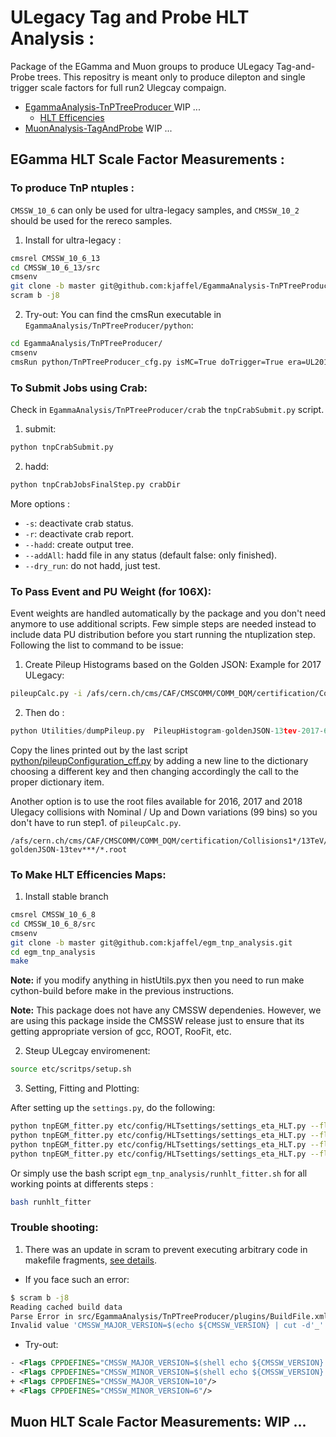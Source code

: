 # ULegacy Tag and Probe HLT Analysis : 

Package of the EGamma and Muon groups to produce ULegacy Tag-and-Probe trees.
This repositry is meant only to produce dilepton and single trigger scale factors for full run2 Ulegcay compaign.
- [EgammaAnalysis-TnPTreeProducer ](https://github.com/kjaffel/EgammaAnalysis-TnPTreeProducer) WIP ...
    * [HLT Efficencies](https://github.com/kjaffel/egm_tnp_analysis)
- [MuonAnalysis-TagAndProbe](https://github.com/kjaffel/MuonAnalysis-TagAndProbe) WIP ... 

## EGamma HLT Scale Factor Measurements :
### To produce TnP ntuples :
``CMSSW_10_6`` can only be used for ultra-legacy samples, and ``CMSSW_10_2`` should be used for the rereco samples.
1. Install for ultra-legacy :
```bash
cmsrel CMSSW_10_6_13
cd CMSSW_10_6_13/src
cmsenv
git clone -b master git@github.com:kjaffel/EgammaAnalysis-TnPTreeProducer.git EgammaAnalysis/TnPTreeProducer
scram b -j8
```
2. Try-out:
You can find the cmsRun executable in ``EgammaAnalysis/TnPTreeProducer/python``:
```bash
cd EgammaAnalysis/TnPTreeProducer/
cmsenv
cmsRun python/TnPTreeProducer_cfg.py isMC=True doTrigger=True era=UL2018 maxEvents=5000
```
### To Submit Jobs using Crab: 
Check in ``EgammaAnalysis/TnPTreeProducer/crab`` the ``tnpCrabSubmit.py`` script.
1. submit: 
```bash
python tnpCrabSubmit.py
```
2. hadd: 
```bash
python tnpCrabJobsFinalStep.py crabDir
```
More options : 
- ``-s``: deactivate crab status.
- ``-r``: deactivate crab report.
- ``--hadd``: create output tree.
- ``--addAll``: hadd file in any status (default false: only finished).
- ``--dry_run``: do not hadd, just test.

### To Pass Event and PU Weight (for 106X):
Event weights are handled automatically by the package and you don't need anymore to use additional scripts. Few simple steps are needed instead to include data PU distribution before you start running the ntuplization step. Following the list to command to be issue:
1. Create Pileup Histograms based on the Golden JSON: Example for 2017 ULegacy:
```bash
pileupCalc.py -i /afs/cern.ch/cms/CAF/CMSCOMM/COMM_DQM/certification/Collisions17/13TeV/Legacy_2017/Cert_294927-306462_13TeV_UL2017_Collisions17_GoldenJSON.txt --inputLumiJSON /afs/cern.ch/cms/CAF/CMSCOMM/COMM_DQM/certification/Collisions17/13TeV/PileUp/UltraLegacy/pileup_latest.txt --calcMode true --minBiasXsec 69200 --maxPileupBin 90 --numPileupBins 90 ./2016UltraLegacyPUHist_nominal_99bins.root
```
2. Then do : 
```python
python Utilities/dumpPileup.py  PileupHistogram-goldenJSON-13tev-2017-69200ub-99bins.root
```
Copy the lines printed out by the last script [python/pileupConfiguration_cff.py](https://github.com/kjaffel/EgammaAnalysis-TnPTreeProducer/blob/master/python/pileupConfiguration_cff.py#L12) by adding a new line to the dictionary choosing a different key and then changing accordingly the call to the proper dictionary item.

Another option is to use the root files available for 2016, 2017 and 2018 Ulegacy collisions with Nominal / Up and Down variations (99 bins) so you don't have to run step1. of ``pileupCalc.py``.
```
/afs/cern.ch/cms/CAF/CMSCOMM/COMM_DQM/certification/Collisions1*/13TeV/PileUp/UltraLegacy/PileupHistogram-goldenJSON-13tev***/*.root
```
### To Make HLT Efficencies Maps:
1. Install stable branch 
```bash
cmsrel CMSSW_10_6_8
cd CMSSW_10_6_8/src
cmsenv
git clone -b master git@github.com:kjaffel/egm_tnp_analysis.git
cd egm_tnp_analysis
make 
```
**Note:** if you modify anything in histUtils.pyx then you need to run make cython-build before make in the previous instructions.

**Note:** This package does not have any CMSSW dependenies. However, we are using this package inside the CMSSW release just to ensure that its getting appropriate version of gcc, ROOT, RooFit, etc.

2. Steup ULegcay enviromenent:
```bash
source etc/scritps/setup.sh
```
3. Setting, Fitting and Plotting:

After setting up the ``settings.py``, do the following: 
```bash
python tnpEGM_fitter.py etc/config/HLTsettings/settings_eta_HLT.py --flag myWP --checkBins --doHLT
python tnpEGM_fitter.py etc/config/HLTsettings/settings_eta_HLT.py --flag myWP --createBins --doHLT
python tnpEGM_fitter.py etc/config/HLTsettings/settings_eta_HLT.py --flag myWP --createHists --doHLT
python tnpEGM_fitter.py etc/config/HLTsettings/settings_eta_HLT.py --flag myWP --doCutCount --onlyDoPlot --plotX eta --doHLT
```
Or simply use the bash script ``egm_tnp_analysis/runhlt_fitter.sh`` for all working points at differents steps :
```bash
bash runhlt_fitter
```
### Trouble shooting:
1. There was an update in scram to prevent executing arbitrary code in makefile fragments, [see details](https://indico.cern.ch/event/1058840/contributions/4450329/attachments/2281171/3875942/CMSSDT-CoreSW-210713.pdf). 

- If you face such an error: 
```bash
$ scram b -j8
Reading cached build data
Parse Error in src/EgammaAnalysis/TnPTreeProducer/plugins/BuildFile.xml, line 
Invalid value 'CMSSW_MAJOR_VERSION=$(echo ${CMSSW_VERSION} | cut -d'_' -f2)' found.
```
- Try-out: 
```xml 
- <Flags CPPDEFINES="CMSSW_MAJOR_VERSION=$(shell echo ${CMSSW_VERSION} | cut -d'_' -f2)"/>
- <Flags CPPDEFINES="CMSSW_MINOR_VERSION=$(shell echo ${CMSSW_VERSION} | cut -d'_' -f3)"/>
+ <Flags CPPDEFINES="CMSSW_MAJOR_VERSION=10"/>
+ <Flags CPPDEFINES="CMSSW_MINOR_VERSION=6"/>
```
## Muon HLT Scale Factor Measurements: WIP ... 
